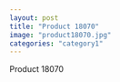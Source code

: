 ```yaml
---
layout: post
title: "Product 18070"
image: "product18070.jpg"
categories: "category1"
---
```

Product 18070
